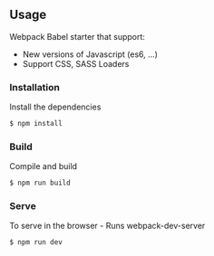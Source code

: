 ## Usage

Webpack Babel starter that support:
 * New versions of Javascript (es6, ...)
 * Support CSS, SASS Loaders

### Installation

Install the dependencies

```sh
$ npm install
```

### Build
Compile and build

```sh
$ npm run build
```

### Serve
To serve in the browser  - Runs webpack-dev-server

```sh
$ npm run dev
```
